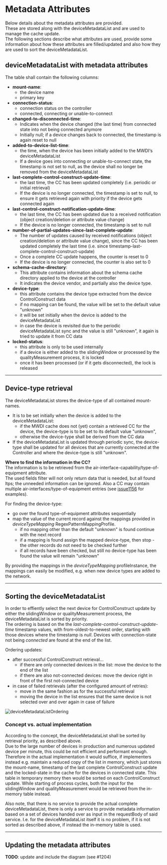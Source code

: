 # Metadata Attributes

Below details about the metadata attributes are provided.  
These are stored along with the deviceMetadataList and are used to manage the cache update.  
The following sections describe what attributes are used, provide some information about how these attributes are filled/updated and also how they are used to sort the deviceMetadataList.


## deviceMetadataList with metadata attributes

The table shall contain the following columns:

- **mount-name**:
  - the device name
  - primary key
- **connection-status**: 
  - connection status on the controller
  - connected, connecting or unable-to-connect
- **changed-to-disconnected-time**: 
  - Indicates when the device changed (the last time) from connected state into not being connected anymore
  - Initially null; if a device changes back to connected, the timestamp is again reset to null
- **added-to-device-list-time**: 
  - the time, when the device has been initially added to the MWDI‘s deviceMetadataList
  - If a device goes into connecting or unable-to-connect state, the timestamp is not set to null, as the device shall no longer be removed from the deviceMetadataList
- **last-complete-control-construct-update-time**:
  - the last time, the CC has been updated completely (i.e. periodic or initial retrieval)
  - If the device is no longer connected, the timestamp is set to null, to ensure it gets retrieved again with priority if the device gets connected again
- **last-control-construct-notification-update-time**:
  - the last time, the CC has been updated due to a received notification (object creation/deletion or attribute value change)
  - If the device is no longer connected, the timestamp is set to null
- **number-of-partial-updates-since-last-complete-update**:
  - The number of updates caused by received notifications (object creation/deletion or attribute value change), since the CC has been updated completely the last time (i.e. since timestamp-last-complete-control-construct-update)
  - Once a complete CC update happens, the counter is reset to 0
  - If the device is no longer connected, the counter is also set to 0 
- **schema-cache-directory**:
  - This attribute contains information about the schema cache directory applied to the device at the controller
  - It indicates the device vendor, and partially also the device type.
- **device-type**:
  - this attribute contains the device type extracted from the device ControlConstruct data
  - if no mapping can be found, the value will be set to the default value "unknown"
  - it will be set initially when the device is added to the deviceMetadataList
  - in case the device is revisited due to the periodic deviceMetadataList sync and the value is still "unknown", it again is tried to update it from CC data
- **locked-status**:
  - this attribute is only to be used internally
  - if a device is either added to the slidingWindow or processed by the qualityMeasurement process, it is locked
  - once it has been processed (or if it gets disconnected), the lock is released

---

## Device-type retrieval

The deviceMetadataList stores the device-type of all contained mount-names.
- It is to be set initially when the device is added to the deviceMetadataList:
  - if the MWDI cache does not (yet) contain a retrieved CC for the device, the device-type is to be set to its default value "unknown",
  - otherwise the device-type shall be derived from the CC data
- If the deviceMetadataList is updated through periodic sync, the device-type shall be updated for all devices that are currently connected at the Controller and where the device-type is still "unknown".

**Where to find the information in the CC?**  
The information is to be retrieved from the air-interface-capability/type-of-equipment attribute.  
The used fields filter will not only return data that is needed, but all found ltps; the unneeded information can be ignored. 
Also a CC may contain multiple air-interfaces/type-of-equipment entries (see [issue1156](https://github.com/openBackhaul/MicroWaveDeviceInventory/issues/1156) for examples).

For finding the device-type:
- go over the found type-of-equipment attributes sequentially
- map the value of the current record against the mappings provided in *deviceTypeMapping* RegexPatternMappingProfile.
  - if no mapping other than the default "unknown" is found continue with the next record
  - if a mapping is found assign the mapped device-type, then stop - the other records do not need to be checked further
  - if all records have been checked, but still no device-type has been found the value will remain "unknown"

By providing the mappings in the *deviceTypeMapping* profileInstance, the mappings can easily be modified, e.g. when new device types are added to the network.

---

## Sorting the deviceMetadataList

In order to effiently select the next device for ControlConstruct update by either the slidingWindow or qualityMeasurement process, the deviceMetadataList is sorted by priority.  
The ordering is based on the the *last-complete-control-construct-update-time* timestamp values, with from-oldest-to-newest order, starting with those devices where the timestamp is *null*.
Devices with connection-state not being *connected* are found at the end of the list.

Ordering updates:
- after successful ControlConstruct retrieval...
  - if there are only connected devices in the list: move the device to the end of the list
  - if there are also not-connected devices: move the device right in front of the first not-connected device 
- in case of failed retrievals (after the configured amount of retries):
  - move in the same fashion as for the successful retrieval
  - moving the device in the list ensures that the same device is not selected over and over again in case of failure

![deviceMetadataListOrdering](./pictures/deviceMetadataListOrdering.png)

### Concept vs. actual implementation

According to the concept, the deviceMetadataList shall be sorted by retrieval priority, as described above.  
Due to the large number of devices in production and numerous updated device per minute, this could be not efficient and performant enough.  
Therefore in the actual implementation it would suffice, if implementers instead e.g. maintain a reduced copy of the list in memory, which just stores the mount-name, timestamp of the last complete ControlConstruct update and the locked-state in the cache for the devices in connected state. This table in temporary memory then would be sorted on each ControlConstruct update. While starting of process cycles, both the input for the slidingWindow and qualityMeasurement would be retrieved from the in-memory table instead.

Also note, that there is no service to provide the actual complete deviceMetadataList, there is only a service to provide metadata information based on a set of devices handed over as input in the requestBody of said service. I.e. for the deviceMetadataList itself it is no problem, if it is not sorted as described above, if instead the in-memory table is used.

---

## Updating the metadata attributes
**TODO**: update and include the diagram (see #1204)